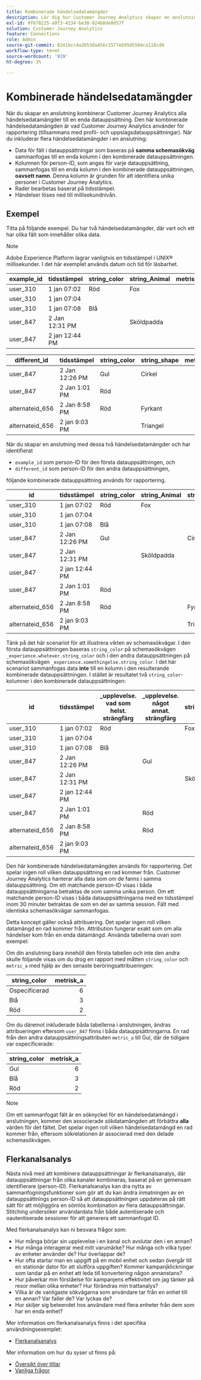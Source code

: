 ```yaml
---
title: Kombinerade händelsedatamängder
description: Lär dig hur Customer Journey Analytics skapar en anslutning genom att kombinera datauppsättningar.
exl-id: 9f678225-a9f3-4134-be38-924b8de8d57f
solution: Customer Journey Analytics
feature: Connections
role: Admin
source-git-commit: 8241bcc4a2653da456c1577eb95d5504ca118cd9
workflow-type: tm+mt
source-wordcount: '919'
ht-degree: 3%

---
```



# Kombinerade händelsedatamängder

När du skapar en anslutning kombinerar Customer Journey Analytics alla händelsedatamängder till en enda datauppsättning. Den här kombinerade händelsedatamängden är vad Customer Journey Analytics använder för rapportering (tillsammans med profil- och uppslagsdatauppsättningar). När du inkluderar flera händelsedatamängder i en anslutning:

* Data för fält i datauppsättningar som baseras på **samma schemasökväg** sammanfogas till en enda kolumn i den kombinerade datauppsättningen.
* Kolumnen för person-ID, som anges för varje datauppsättning, sammanfogas till en enda kolumn i den kombinerade datauppsättningen, **oavsett namn**. Denna kolumn är grunden för att identifiera unika personer i Customer Journey Analytics.
* Rader bearbetas baserat på tidsstämpel.
* Händelser löses ned till millisekundnivån.

## Exempel

Titta på följande exempel. Du har två händelsedatamängder, där vart och ett har olika fält som innehåller olika data.

>[!NOTE]
>
>Adobe Experience Platform lagrar vanligtvis en tidsstämpel i UNIX® millisekunder. I det här exemplet används datum och tid för läsbarhet.

| example_id | tidsstämpel | string_color | string_Animal | metrisk_a |
| --- | --- | --- | --- | ---: |
| user_310 | 1 jan 07:02 | Röd | Fox | |
| user_310 | 1 jan 07:04 | | | 2 |
| user_310 | 1 jan 07:08 | Blå | | 3 |
| user_847 | 2 Jan 12:31 PM | | Sköldpadda | 4 |
| user_847 | 2 jan 12:44 PM | | | 2 |

| different_id | tidsstämpel | string_color | string_shape | metrisk_b |
| --- | --- | --- | --- | ---: |
| user_847 | 2 Jan 12:26 PM | Gul | Cirkel | 8,5 |
| user_847 | 2 Jan 1:01 PM | Röd | | |
| alternateid_656 | 2 Jan 8:58 PM | Röd | Fyrkant | 4,2 |
| alternateid_656 | 2 jan 9:03 PM | | Triangel | 3,1 |

När du skapar en anslutning med dessa två händelsedatamängder och har identifierat

* `example_id` som person-ID för den första datauppsättningen, och
* `different_id` som person-ID för den andra datauppsättningen,

följande kombinerade datauppsättning används för rapportering.

| id | tidsstämpel | string_color | string_Animal | string_shape | metrisk_a | metrisk_b |
| --- | --- | --- | --- | --- | ---: | ---: |
| user_310 | 1 jan 07:02 | Röd | Fox | | | |
| user_310 | 1 jan 07:04 | | | | 2 | |
| user_310 | 1 jan 07:08 | Blå | | | 3 | |
| user_847 | 2 Jan 12:26 PM | Gul | | Cirkel | | 8,5 |
| user_847 | 2 Jan 12:31 PM | | Sköldpadda | | 4 | |
| user_847 | 2 jan 12:44 PM | | | | 2 | |
| user_847 | 2 Jan 1:01 PM | Röd | | | | |
| alternateid_656 | 2 Jan 8:58 PM | Röd | | Fyrkant | | 4,2 |
| alternateid_656 | 2 jan 9:03 PM | | | Triangel | | 3,1 |

Tänk på det här scenariot för att illustrera vikten av schemasökvägar. I den första datauppsättningen baseras `string_color` på schemasökvägen `_experience.whatever.string_color` och i den andra datauppsättningen på schemasökvägen `_experience.somethingelse.string_color`. I det här scenariot sammanfogas data **inte** till en kolumn i den resulterande kombinerade datauppsättningen. I stället är resultatet två `string_color`-kolumner i den kombinerade datauppsättningen:

| id | tidsstämpel | _upplevelse.<br/>vad som helst.<br/>strängfärg | _upplevelse.<br/>något annat.<br/>strängfärg | string_Animal | string_shape | metrisk_a | metrisk_b |
| --- | --- | --- | --- | --- | --- | ---: | ---:|
| user_310 | 1 jan 07:02 | Röd | | Fox | | | |
| user_310 | 1 jan 07:04 | | | | | 2 | |
| user_310 | 1 jan 07:08 | Blå | | | | 3 | |
| user_847 | 2 Jan 12:26 PM | | Gul | | Cirkel | | 8,5 |
| user_847 | 2 Jan 12:31 PM | | | Sköldpadda |  | 4 | |
| user_847 | 2 jan 12:44 PM | | | | | 2 | |
| user_847 | 2 Jan 1:01 PM | | Röd | | | | |
| alternateid_656 | 2 Jan 8:58 PM | | Röd | | Fyrkant | | 4,2 |
| alternateid_656 | 2 jan 9:03 PM | | | | Triangel | | 3,1 |

Den här kombinerade händelsedatamängden används för rapportering. Det spelar ingen roll vilken datauppsättning en rad kommer från. Customer Journey Analytics hanterar alla data som om de fanns i samma datauppsättning. Om ett matchande person-ID visas i båda datauppsättningarna betraktas de som samma unika person. Om ett matchande person-ID visas i båda datauppsättningarna med en tidsstämpel inom 30 minuter betraktas de som en del av samma session. Fält med identiska schemasökvägar sammanfogas.

Detta koncept gäller också attribuering. Det spelar ingen roll vilken datamängd en rad kommer från. Attribution fungerar exakt som om alla händelser kom från en enda datamängd. Använda tabellerna ovan som exempel:

Om din anslutning bara innehöll den första tabellen och inte den andra skulle följande visas om du drog en rapport med måtten `string_color` och `metric_a` med hjälp av den senaste beröringsattribueringen:

| string_color | metrisk_a |
| --- | ---: |
| Ospecificerad | 6 |
| Blå | 3 |
| Röd | 2 |

Om du däremot inkluderade båda tabellerna i anslutningen, ändras attribueringen eftersom `user_847` finns i båda datauppsättningarna. En rad från den andra datauppsättningsattributen `metric_a` till Gul, där de tidigare var ospecificerade:

| string_color | metrisk_a |
| --- | ---: |
| Gul | 6 |
| Blå | 3 |
| Röd | 2 |

>[!NOTE]
>
>Om ett sammanfogat fält är en söknyckel för en händelsedatamängd i anslutningen, kommer den associerade sökdatamängden att förbättra **alla** värden för det fältet. Det spelar ingen roll vilken händelsedatamängd en rad kommer från, eftersom sökrelationen är associerad med den delade schemasökvägen.

## Flerkanalsanalys

Nästa nivå med att kombinera datauppsättningar är flerkanalsanalys, där datauppsättningar från olika kanaler kombineras, baserat på en gemensam identifierare (person-ID). Flerkanalsanalys kan dra nytta av sammanfogningsfunktioner som gör att du kan ändra inmatningen av en datauppsättnings person-ID så att datauppsättningen uppdateras på rätt sätt för att möjliggöra en sömlös kombination av flera datauppsättningar. Stitching undersöker användardata från både autentiserade och oautentiserade sessioner för att generera ett sammanfogat ID.

Med flerkanalsanalys kan ni besvara frågor som:

* Hur många börjar sin upplevelse i en kanal och avslutar den i en annan?
* Hur många interagerar med mitt varumärke? Hur många och vilka typer av enheter använder de? Hur överlappar de?
* Hur ofta startar man en uppgift på en mobil enhet och sedan övergår till en stationär dator för att slutföra uppgiften? Kommer kampanjklickningar som landar på en enhet att leda till konvertering någon annanstans?
* Hur påverkar min förståelse för kampanjens effektivitet om jag tänker på resor mellan olika enheter? Hur förändras min trattanalys?
* Vilka är de vanligaste sökvägarna som användare tar från en enhet till en annan? Var faller de? Var lyckas de?
* Hur skiljer sig beteendet hos användare med flera enheter från dem som har en enda enhet?


Mer information om flerkanalsanalys finns i det specifika användningsexemplet:

* [Flerkanalsanalys](../use-cases/cross-channel/cross-channel.md)

Mer information om hur du syser ut finns på:

* [Översikt över titlar](/help/stitching/overview.md)
* [Vanliga frågor](/help/stitching/faq.md)

